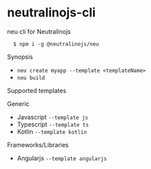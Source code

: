 # neutralinojs-cli
neu cli for Neutralinojs

```
  $ npm i -g @neutralinojs/neu
```

Synopsis

- `neu create myapp --template <templateName>`
- `neu build`

Supported templates

Generic

- Javascript `--template js`
- Typescript `--template ts`
- Kotlin `--template kotlin`

Frameworks/Libraries

- Angularjs `--template angularjs`
